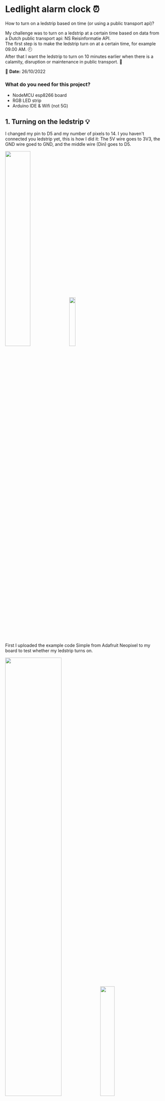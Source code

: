 # Ledlight alarm clock :alarm_clock:
How to turn on a ledstrip based on time (or using a public transport api)?

My challenge was to turn on a ledstrip at a certain time based on data from a Dutch public transport api: NS Reisinformatie API. <br>
The first step is to make the ledstrip turn on at a certain time, for example 09.00 AM. :clock9: <br>
After that I want the ledstrip to turn on 10 minutes earlier when there is a calamity, disruption or maintenance in public transport. :construction:

:calendar: **Date:** 26/10/2022

### What do you need for this project?
- NodeMCU esp8266 board
- RGB LED strip
- Arduino IDE & Wifi (not 5G)

## 1. Turning on the ledstrip :bulb:
I changed my pin to D5 and my number of pixels to 14. I you haven't connected you ledstrip yet, this is how I did it:
The 5V wire goes to 3V3, the GND wire goed to GND, and the middle wire (Din) goes to D5.

<img src="https://github.com/rarooij98/ledlight-alarm/blob/main/images/wires.PNG" width=40% height=40%> 

<img src="https://github.com/rarooij98/ledlight-alarm/blob/main/images/IMG_20221026_122143.jpg" width=20% height=20%>

First I uploaded the example code Simple from Adafruit Neopixel to my board to test whether my ledstrip turns on.

<img src="https://github.com/rarooij98/ledlight-alarm/blob/main/images/example2.PNG" width=60% height=60%> <img src="https://github.com/rarooij98/ledlight-alarm/blob/main/images/IMG_20221026_122045.jpg" width=30% height=30%>

Succes! :tada:

## 2. Setting a turn-on time :clock9:
The next step is to make the ledstrip turn on at a certain time.How can I make my ESP know the time? To do this I used the Time library by Michael Margolis. I read the documentation for this library here: https://playground.arduino.cc/Code/Time/

I needed to set my timezone & connect to the internet to get the time from the Network Time Protocol (NTP). You can find your timezone string on this site: https://remotemonitoringsystems.ca/time-zone-abbreviations.php

<img src="https://github.com/rarooij98/ledlight-alarm/blob/main/images/timezone.PNG" width=60% height=60%>

To test my code I added this function to print the day of the week and current time:

```
void showTime(tm localTime) {
  Serial.print(localTime.tm_mday);
  Serial.print('/');
  Serial.print(localTime.tm_mon + 1);
  Serial.print('/');
  Serial.print(localTime.tm_year - 100);
  Serial.print('-');
  Serial.print(localTime.tm_hour);
  Serial.print(':');
  Serial.print(localTime.tm_min);
  Serial.print(':');
  Serial.print(localTime.tm_sec);
  Serial.print(" Day of Week ");
  if (localTime.tm_wday == 0)   Serial.println(7);
  else Serial.println(localTime.tm_wday);
}
```

It printed this info to the Serial Monitor every second:

<img src="https://github.com/rarooij98/ledlight-alarm/blob/main/images/printtime.PNG" width=40% height=40%>

Great! :tada:

Now I have to set this data as conditions for the ledstrip to turn on. I did this by writing an if-statement.

If I want to turn on the lights at 09.00 AM, I should write in the if-statament: 

```
if (localTime.tm_hour == 9) {...}
```

When I run this code, the lights will go on at the set time and also print out the current time:

```
    if (localTime.tm_hour == 9) {
      Serial.print("Time to turn on the lights at: ")
      Serial.print(localTime.tm_hour);
      Serial.print(':');
      Serial.print(localTime.tm_min);

      for(int i=0; i<NUM_PIXELS; i++) {
        pixels.setPixelColor(i, pixels.Color(255, 255, 255));
        pixels.show();
        delay(1000);
      }
    }
```
To test the code I put in the current hour and minute like this:

```
if (localTime.tm_hour == 14 && localTime.tm_min == 32)
```

Do the lights go on at the set time?

<img src="https://github.com/rarooij98/ledlight-alarm/blob/main/images/ontime.PNG" width=60% height=60%>
<img src="https://github.com/rarooij98/ledlight-alarm/blob/main/images/IMG_20221026_143456.jpg" width=30% height=30%>

Yes they do! :tada:

## 3. NS Reisinformatie API. :bullettrain_side:
We can now set a time for our ledstrip to turn on, just like a real alarm clock. :tada:
But if we want to make this even more interesting, we should use data from the NS Reisinformatie API.

### 3.1 - Create your NS API account
To use this API you need to create a free account at https://apiportal.ns.nl/signin and subscribe to their Reisinformatie API. After doing this you can find your API key on your profile page:

<img src="https://github.com/rarooij98/ledlight-alarm/blob/main/images/api.PNG" width=40% height=40%> <img src="https://github.com/rarooij98/ledlight-alarm/blob/main/images/apikey.PNG" width=50% height=50%>

The NS API website has a lot of great code examples, but unfortunately none of them are for Arduino/C++.

<img src="https://github.com/rarooij98/ledlight-alarm/blob/main/images/codexamples.PNG" width=50% height=50%>

So I had to look for other sources on how to connect and get data from this API, and started with this manual that explains how to get weather data: https://www.dfrobot.com/blog-917.html. I also watched this video on how to connect to an API using an ESP8266: https://www.youtube.com/watch?v=HUjFMVOpXBM. This one was very helpful but only covered part of what I needed to do.

### 3.2 - Get the connection string & API key
On the NS API website you can find the connection string for the API you want to connect to. I need to put this string and our API key in my code:

```
const String endpoint = "https://gateway.apiportal.ns.nl/reisinformatie-api/api/v3/disruptions[?type][&isActive]";
const String key = "xxxxxxxxxxxxxxxxxxxxxxxxxxxxxxxx";
```

I will use these endpoint and key variables later in void loop().

### 3.3 - Do a GET request
Next I needed to do a GET request. This will get me data about the delays/calamities.
I used the HttpClient library from Adrian McEwen for this (github: https://github.com/amcewen/HttpClient).

```
void loop() {
 
  if ((WiFi.status() == WL_CONNECTED)) { //Check the current connection status
    
    HttpClient http;
 
    http.begin(endpoint + key); //Specify the URL
    int httpCode = http.GET();  //Make the request
 
    if (httpCode > 0) { //Check for the returning code
 
        String payload = http.getString();
        Serial.println(httpCode);
        Serial.println(payload);
      }
 
    else {
      Serial.println("Error on HTTP request");
    }
 
    http.end(); //Free the resources
  }
```

### Error :triangular_flag_on_post:
I kept getting this error about HttpClient:
#### :rotating_light: No matching function for call to 'HttpClient::HttpClient()'

<img src="https://github.com/rarooij98/ledlight-alarm/blob/main/images/errorhttp.PNG" width=80% height=80%>

I found an answer on the Arduino forum: https://forum.arduino.cc/t/no-matching-function-to-call-for-httpclient/688817

<img src="https://github.com/rarooij98/ledlight-alarm/blob/main/images/answer.PNG" width=80% height=80%>

This linked me to the libraries Github page where I could find more information. The error was partly fixed by including the EthernetClient library and initializing the http client this way:

```
WiFiClient c;
HttpClient http(c);
```

### Error :triangular_flag_on_post:
But I still had another error with this library: 
#### :rotating_light: 'class HttpClient' has no member named 'begin'

First I tried deleting and redownloading the library but that didn't do anything.
I couldn't figure it out so I decided to use the method of this source: https://randomnerdtutorials.com/esp8266-nodemcu-http-get-post-arduino/ and use these libraries instead:

```
#include <ESP8266WiFi.h>
#include <ESP8266HTTPClient.h>
#include <WiFiClientSecure.h>
#include <Arduino_JSON.h>
```

### Error :triangular_flag_on_post:
After that I didn't get any error messages anymore but I also couldn't request anything.  

I tried to give the URL & API key in the following line:

```
http.begin(client, endpoint + key);
```

But something must be wrong with this, because I cannot request anything and get the 'Error on HTTP request' message in the Serial Monitor.

<img src="https://github.com/rarooij98/ledlight-alarm/blob/main/images/httpbegin.PNG" width=50% height=50%> <img src="https://github.com/rarooij98/ledlight-alarm/blob/main/images/reqerror.PNG" width=40% height=40%>

### Changing my URL

I think I had to change the host URL before trying to GET. 

The URL looks like this: 
https://gateway.apiportal.ns.nl/reisinformatie-api/api/v3/disruptions[?type][&isActive]

But you have to fill in the values for **type** and **isActive**, like this:
https://gateway.apiportal.ns.nl/reisinformatie-api/api/v3/disruptions?type=calamity&isActive=true

I also added the hosts fingerprint, you can use this with WiFiClientSecure as extra verification.

```
#define HOST_FINGERPRINT "XX XX XX XX XX XX XX XX XX XX XX XX XX XX XX XX XX XX XX XX"
client.setFingerprint(HOST_FINGERPRINT);
```

<img src="https://github.com/rarooij98/ledlight-alarm/blob/main/images/fingerprint.png" width=80% height=80%>
You can find the fingerprint of a page by clicking on the lock in the address bar and then clicking certificate.

### Error :triangular_flag_on_post:
Now I have a 401 message instead of 404. Something's been found, but I'm not allowed to see it.
#### :rotating_light: "401 Access denied due to missing subscription key. Make sure to include subscription key when making requests to an API."

<img src="https://github.com/rarooij98/ledlight-alarm/blob/main/images/401.PNG" width=100% height=100%>

### Authentication & headers

Maybe there's a problem with my API key? 
Since I'm not sure how API keys work exactly, I did some research:
- According to this source: https://blog.stoplight.io/api-keys-best-practices-to-authenticate-apis, there are multiple ways of using an API key. I think NS uses API headers. The headers usually come after the request line or response line. I need to add a header in my code with the authentication key. 
- I found out on Arduino forum (https://forum.arduino.cc/t/esp8266http-authentication/647375) that I can define my key like this:

```
http.addHeader("Authorization:", "Basic key", true);
```

The NS API uses a Ocp-Apim-Subscription-Key, so the way I did it was:

```
http.addHeader("Authorization:", "Basic key", true);
```

Now I get access to the data! Finally a 200 message! :tada:

<img src="https://github.com/rarooij98/ledlight-alarm/blob/main/images/200finally.PNG" width=100% height=100%>


### Conclusion
I could get data from the API but I didn't have time to use it to change the turn-on time for the ledstrip.
I did manage to turn on the light at a set time. This could make a simple prototype for an alarmclock with ledstrip.

## Sources :card_file_box:
- https://playground.arduino.cc/Code/Time/
- https://remotemonitoringsystems.ca/time-zone-abbreviations.php
- https://www.ns.nl/reisinformatie/ns-api
- https://www.dfrobot.com/blog-917.html
- https://www.youtube.com/watch?v=HUjFMVOpXBM
- https://forum.arduino.cc/t/no-matching-function-to-call-for-httpclient/688817
- https://randomnerdtutorials.com/esp8266-nodemcu-http-get-post-arduino/
- https://blog.stoplight.io/api-keys-best-practices-to-authenticate-apis
- https://forum.arduino.cc/t/esp8266http-authentication/647375
- https://learn.microsoft.com/nl-nl/azure/cognitive-services/translator/translator-text-apis?tabs=csharp
